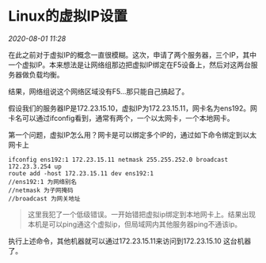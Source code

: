 # Linux的虚拟IP设置

_2020-08-01_ _11:28_

在此之前对于虚拟IP的概念一直很模糊。这次，申请了两个服务器，三个IP，其中一个虚拟IP。本来想法是让网络组那边把虚拟IP绑定在F5设备上，然后对这两台服务器做负载均衡。

结果，网络组说这个网络区域没有F5...那只能自己搞起了。

假设我们的服务器IP是172.23.15.10，虚拟IP为172.23.15.11，网卡名为ens192。网卡名可以通过ifconfig看到，通常有两个，一个以太网卡，一个本地网卡。

第一个问题，虚拟IP怎么用？网卡是可以绑定多个IP的，通过如下命令绑定到以太网卡上
```
ifconfig ens192:1 172.23.15.11 netmask 255.255.252.0 broadcast 172.23.3.254 up
route add -host 172.23.15.11 dev ens192:1
//ens192:1 为网络别名
//netmask 为子网掩码
//broadcast 为网关地址
```

> 这里我犯了一个低级错误。一开始错把虚拟ip绑定到本地网卡上。结果出现本机是可以ping通这个虚拟ip，但局域网内其他服务器ping不通该ip。

执行上述命令，其他机器就可以通过172.23.15.11来访问到172.23.15.10 这台机器了。